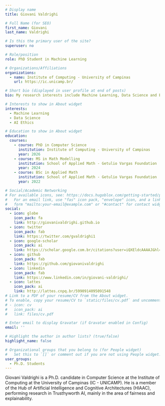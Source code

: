 ```yaml
---
# Display name
title: Giovani Valdrighi

# Full Name (for SEO)
first_name: Giovani
last_name: Valdrighi

# Is this the primary user of the site?
superuser: no

# Role/position
role: PhD Student in Machine Learning

# Organizations/Affiliations
organizations:
  - name: Institute of Computing - University of Campinas
    url: https://ic.unicamp.br/

# Short bio (displayed in user profile at end of posts)
bio: My research interests include Machine Learning, Data Science and Ethical AI.

# Interests to show in About widget
interests:
  - Machine Learning
  - Data Science
  - AI Ethics

# Education to show in About widget
education:
  courses:
    - course: PhD in Computer Science
      institution: Institute of Computing - University of Campinas
      year: 2026
    - course: MS in Math Modelling
      institution: School of Applied Math - Getulio Vargas Foundation
      year: 2024
    - course: BSc in Applied Math
      institution: School of Applied Math - Getulio Vargas Foundation
      year: 2022

# Social/Academic Networking
# For available icons, see: https://docs.hugoblox.com/getting-started/page-builder/#icons
#   For an email link, use "fas" icon pack, "envelope" icon, and a link in the
#   form "mailto:your-email@example.com" or "#contact" for contact widget.
social:
  - icon: globe
    icon_pack: fa
    link: http://giovanivaldrighi.github.io
  - icon: twitter
    icon_pack: fab
    link: https://twitter.com/gvaldrighi1
  - icon: google-scholar
    icon_pack: ai
    link: https://scholar.google.com.br/citations?user=iQXEldcAAAAJ&hl=pt-BR
  - icon: github
    icon_pack: fab
    link: https://github.com/giovanivaldrighi
  - icon: linkedin
    icon_pack: fab
    link: https://www.linkedin.com/in/giovani-valdrighi/
  - icon: lattes
    icon_pack: ai
    link: http://lattes.cnpq.br/5990914095091548
# Link to a PDF of your resume/CV from the About widget.
# To enable, copy your resume/CV to `static/files/cv.pdf` and uncomment the lines below.
# - icon: cv
#   icon_pack: ai
#   link: files/cv.pdf

# Enter email to display Gravatar (if Gravatar enabled in Config)
email: ''

# Highlight the author in author lists? (true/false)
highlight_name: false

# Organizational groups that you belong to (for People widget)
#   Set this to `[]` or comment out if you are not using People widget.
user_groups:
  - Ph.D. Students
---
```


Giovani Valdrighi is a Ph.D. candidate in Computer Science at the Institute of Computing at the University of Campinas (IC - UNICAMP). He is a member of the Hub of Artificial Intelligence and Cognitive Architectures (HIAAC), performing research in Trusthyworth AI, mainly in the area of fairness and explainability.
